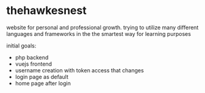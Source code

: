 # thehawkesnest
website for personal and professional growth. trying to utilize many different languages and frameworks in the the smartest way for learning purposes

initial goals:
- php backend
- vuejs frontend
- username creation with token access that changes
- login page as default
- home page after login